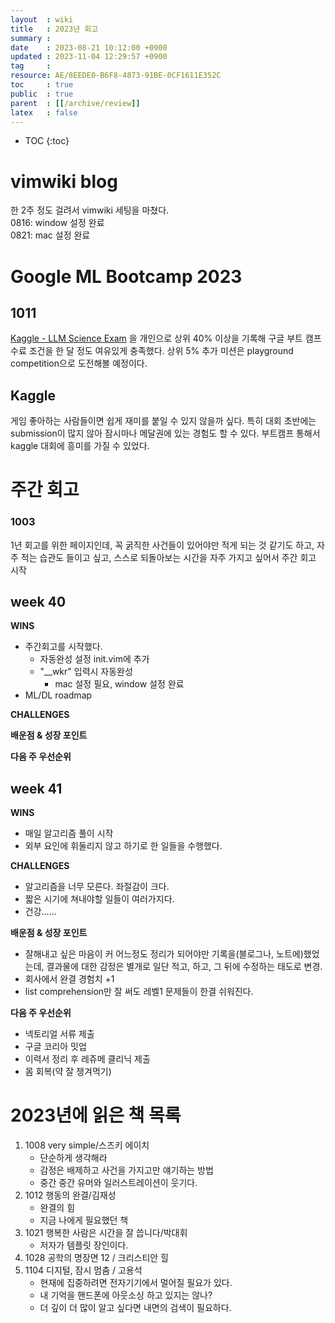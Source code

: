 ```yaml
---
layout  : wiki
title   : 2023년 회고
summary : 
date    : 2023-08-21 10:12:00 +0900
updated : 2023-11-04 12:29:57 +0900
tag     : 
resource: AE/8EEDE0-B6F8-4873-91BE-0CF1611E352C
toc     : true
public  : true
parent  : [[/archive/review]]
latex   : false
---
```

* TOC
{:toc}

# vimwiki blog
한 2주 정도 걸려서 vimwiki 세팅을 마쳤다.  
0816: window 설정 완료  
0821: mac 설정 완료

# Google ML Bootcamp 2023
## 1011
[Kaggle - LLM Science Exam](https://www.kaggle.com/competitions/kaggle-llm-science-exam) 을 개인으로 상위 40% 이상을 기록해 구글 부트 캠프 수료 조건을 한 달 정도 여유있게 충족했다. 상위 5% 추가 미션은 playground competition으로 도전해볼 예정이다.
## Kaggle
게임 좋아하는 사람들이면 쉽게 재미를 붙일 수 있지 않을까 싶다. 특히 대회 초반에는 submission이 많지 않아 잠시마나 메달권에 있는 경험도 할 수 있다. 부트캠프 통해서 kaggle 대회에 흥미를 가질 수 있었다.

# 주간 회고
### 1003
1년 회고를 위한 페이지인데, 꼭 굵직한 사건들이 있어야만 적게 되는 것 같기도 하고, 자주 적는 습관도 들이고 싶고, 스스로 되돌아보는 시간을 자주 가지고 싶어서 주간 회고 시작

## week 40
**WINS**
- 주간회고를 시작했다.
    - 자동완성 설정 init.vim에 추가
    - "__wkr" 입력시 자동완성
		- mac 설정 필요, window 설정 완료 
- ML/DL roadmap

**CHALLENGES**

**배운점 & 성장 포인트**

**다음 주 우선순위**

## week 41
**WINS**
- 매일 알고리즘 풀이 시작
- 외부 요인에 휘둘리지 않고 하기로 한 일들을 수행했다.

**CHALLENGES**
- 알고리즘을 너무 모른다. 좌절감이 크다.
- 짧은 시기에 쳐내야할 일들이 여러가지다.
- 건강......

**배운점 & 성장 포인트**
- 잘해내고 싶은 마음이 커 어느정도 정리가 되어야만 기록을(블로그나, 노트에)했었는데, 결과물에 대한 감정은 별개로 일단 적고, 하고, 그 뒤에 수정하는 태도로 변경.
- 회사에서 완결 경험치 +1
- list comprehension만 잘 써도 레벨1 문제들이 한결 쉬워진다.

**다음 주 우선순위** 
- 넥토리얼 서류 제출
- 구글 코리아 밋업  
- 이력서 정리 후 레쥬메 클리닉 제출
- 몸 회복(약 잘 챙겨먹기)
  



# 2023년에 읽은 책 목록
1. 1008 very simple/스즈키 에이치
	- 단순하게 생각해라
	- 감정은 배제하고 사건을 가지고만 얘기하는 방법
	- 중간 중간 유머와 일러스트레이션이 웃기다.
2. 1012 행동의 완결/김재성
    - 완결의 힘
    - 지금 나에게 필요했던 책
3. 1021 행복한 사람은 시간을 잘 씁니다/박대휘
    - 저자가 템플릿 장인이다.
4. 1028 공학의 명장면 12 / 크리스티안 힐
5. 1104 디지털, 잠시 멈춤 / 고용석
    - 현재에 집중하려면 전자기기에서 멀어질 필요가 있다.
    - 내 기억을 핸드폰에 아웃소싱 하고 있지는 않나?
    - 더 깊이 더 많이 알고 싶다면 내면의 검색이 필요하다.
